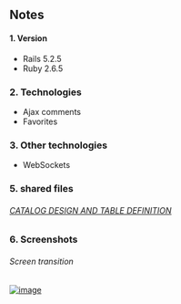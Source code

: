 ## Notes

#### 1. Version
  - Rails 5.2.5
  - Ruby 2.6.5
  
### 2. Technologies
  - Ajax comments
  - Favorites
  
### 3. Other technologies
  - WebSockets

### 5. shared files
  ###### [CATALOG DESIGN AND TABLE DEFINITION](https://docs.google.com/spreadsheets/d/1T4NIHj4t2oKoiShKM0RucqCJK5buYpaFRZfWDLIq5RY/edit?usp=sharing)


### 6. Screenshots
  ###### Screen transition
  [![image](https://drive.google.com/file/d/1lVnhngds6HKnRhzgEaaC3AAHC3_IojAk/view?usp=sharing)](https://drive.google.com/file/d/1lVnhngds6HKnRhzgEaaC3AAHC3_IojAk/view?usp=sharing)
    